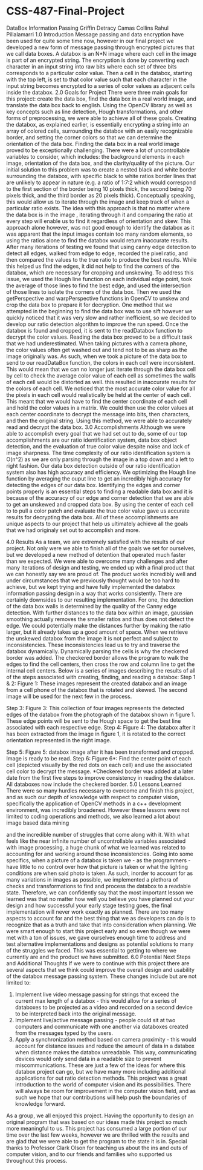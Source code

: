 # CSS-487-Final-Project
DataBox Information Passing
Griffin Detracy Camas Collins Rahul Pillalamarri
1.0 Introduction
Message passing and data encryption have been used for quite some time now, however in our final project we developed a new form of message passing through encrypted pictures that we call data boxes. A databox is an N*N image where each cell in the image is part of an encrypted string. The encryption is done by converting each character in an input string into raw bits where each set of three bits corresponds to a particular color value. Then a cell in the databox, starting with the top left, is set to that color value such that each character in the input string becomes encrypted to a series of color values as adjacent cells inside the databox.
2.0 Goals for Project
There were three main goals for this project: create the data box, find the data box in a real world image, and translate the data box back to english. Using the OpenCV library as well as key concepts such as line detection, Hough transformations, and other forms of preprocessing, we were able to achieve all of these goals.
Creating the databox, as explained earlier, is essentially encrypting a string into an array of colored cells, surrounding the databox with an easily recognizable border, and setting the corner colors so that we can determine the orientation of the data box.
Finding the data box in a real world image proved to be exceptionally challenging. There were a lot of uncontrollable variables to consider, which includes: the background elements in each image, orientation of the data box, and the clarity/quality of the picture. Our initial solution to this problem was to create a nested black and white border surrounding the databox, with specific black to white ratios border lines that are unlikely to appear in nature (e.g. a ratio of 1:7:2 which would correspond to the first section of the border being 10 pixels thick, the second being 70 pixels thick, and the third border as 20 pixels thick). Conceptually speaking, this would allow us to iterate through the image and keep track of when a particular ratio exists. The idea with this approach is that no matter where the data box is in the image , iterating through it and comparing the ratio at every step will enable us to find it regardless of orientation and skew.
This approach alone however, was not good enough to identify the databox as it was apparent that the input images contain too many random elements, so using the ratios alone to find the databox would return inaccurate results. After many iterations of testing we found that using canny edge detection to detect all edges, walked from edge to edge, recorded the pixel ratio, and
 then compared the values to the true ratio to produce the best results. While this helped us find the edges, it did not help to find the corners of the databox, which are necessary for cropping and unskewing. To address this issue, we used the Hough line function on each individual edge point, took the average of those lines to find the best edge, and used the intersection of those lines to isolate the corners of the data box. Then we used the getPerspective and warpPerspective functions in OpenCV to unskew and crop the data box to prepare it for decryption.
One method that we attempted in the beginning to find the data box was to use sift however we quickly noticed that it was very slow and rather inefficient, so we decided to develop our ratio detection algorithm to improve the run speed.
Once the databox is found and cropped, it is sent to the readDatabox function to decrypt the color values. Reading the data box proved to be a difficult task that we had underestimated. When taking pictures with a camera phone, the color values often get washed out and tend not to be as sharp as the image originally was. As such, when we took a picture of the data box to send to our readDataBox function, the colors in each cell were inconsistent. This would mean that we can no longer just iterate through the data box cell by cell to check the average color value of each cell as sometimes the walls of each cell would be distorted as well. this resulted in inaccurate results for the colors of each cell. We noticed that the most accurate color value for all the pixels in each cell would realistically be held at the center of each cell. This meant that we would have to find the center coordinate of each cell and hold the color values in a matrix. We could then use the color values at each center coordinate to decrypt the message into bits, then characters, and then the original string. Using this method, we were able to accurately read and decrypt the data box.
3.0 Accomplishments
Although we were able to accomplish every goal that we had set out to do, some of our top accomplishments are our ratio identification system, data box object detection, and the evaluation of true color value despite noise and lack of image sharpness. The time complexity of our ratio identification system is O(n^2) as we are only parsing through the image in a top down and a left to right fashion. Our data box detection outside of our ratio identification system also has high accuracy and efficiency. We optimizing the Hough line function by averaging the ouput line to get an incredibly high accuracy for detecting the edges of our data box. Identifying the edges and corner points properly is an essential steps to finding a readable data box and it is because of the accuracy of our edge and corner detection that we are able to get an unskewed and cropped data box. By using the center of each cell to to pull a color patch and evaluate the true color value gave us accurate results for decrypting the data box. All of these accomplishments are unique aspects to our project that help us ultimately achieve all the goals that we had originaly set out to accomplish and more.

 4.0 Results
As a team, we are extremely satisfied with the results of our project. Not only were we able to finish all of the goals we set for ourselves, but we developed a new method of detention that operated much faster than we expected. We were able to overcome many challenges and after many iterations of design and testing, we ended up with a final product that we can honestly say we are proud of. The product works incredibly well and under circumstances that we previously thought would be too hard to achieve, but we kept trying and have fully implemented the databox information passing design in a way that works consistently.
There are certainly downsides to our resulting implementation. For one, the detection of the data box walls is determined by the quality of the Canny edge detection. With further distances to the data box within an image, gaussian smoothing actually removes the smaller ratios and thus does not detect the edge. We could potentially make the distances further by making the ratio larger, but it already takes up a good amount of space. When we retrieve the unskewed databox from the image it is not perfect and subject to inconsistencies. These inconsistencies lead us to try and traverse the databox dynamically. Dynamically parsing the cells is why the checkered border was added. The checkered border allows the program to walk the edges to find the cell centers, then cross the row and column line to get the internal cell centers.
Below is a series of images describing the results of all of the steps associated with creating, finding, and reading a databox:
Step 1 & 2:
Figure 1: These images represent the created databox and an image from a cell phone of the databox that is rotated and skewed. The second image will be used for the next few in the process.
  
 Step 3:
 Figure 3: This collection of four images represents the detected edges of the databox from the photograph of the databox shown in figure 1. These edge points will be sent to the Hough space to get the best line associated with each respective edge.
Step 4:
Figure 4: The databox after it has been extracted from the image in figure 1, it is rotated to the correct orientation represented in the right image.
  
 Step 5:
 Figure 5: databox image after it has been transformed and cropped. Image is ready
to be read.
Step 6:
Figure 6*: Find the center point of each cell (depicted visually by the red dots on each cell) and use the associated cell color to decrypt the message.
*Checkered border was added at a later date from the first five steps to improve consistency in reading the databox. All databoxes now include the checkered border.
5.0 Lessons Learned
There were so many hurdles necessary to overcome and finish this project, and as such our depth of knowledge with respect to computer vision, specifically the application of OpenCV methods in a c++ development environment, was incredibly broadened. However these lessons were not limited to coding operations and methods, we also learned a lot about image based data mining
  
 and the incredible number of struggles that come along with it. With what feels like the near infinite number of uncontrollable variables associated with image processing, a huge chunk of what we learned was related to accounting for and working around those inconsistencies.
Going into some specifics, when a picture of a databox is taken we - as the programmers - have little to no control over how that picture is taken or what the lighting conditions are when said photo is taken. As such, inorder to account for as many variations in images as possible, we implemented a plethora of checks and transformations to find and process the databox to a readable state.
Therefore, we can confidently say that the most important lesson we learned was that no matter how well you believe you have planned out your design and how successful your early stage testing goes, the final implementation will never work exactly as planned. There are too many aspects to account for and the best thing that we as developers can do is to recognize that as a truth and take that into consideration when planning. We were smart enough to start this project early and so even though we were met with a ton of issues, we gave ourselves enough time to address and test alternative implementations and designs as potential solutions to many of the struggles we faced. This was essential to getting to where we currently are and the product we have submitted.
6.0 Potential Next Steps and Additional Thoughts
If we were to continue with this project there are several aspects that we think could improve the overall design and usability of the databox message passing system. These changes include but are not limited to:
1. Implement live video message passing for strings that exceed the current max length of a databox - this would allow for a series of databoxes to be projected as a video and recorded on a second device to be interpreted back into the original message.
2. Implement live/active message passing - people could sit at two computers and communicate with one another via databoxes created from the messages typed by the users.
3. Apply a synchronization method based on camera proximity - this would account for distance issues and reduce the amount of data in a databox when distance makes the databox unreadable. This way, communicating devices would only send data in a readable size to prevent miscommunications.
These are just a few of the ideas for where this databox project can go, but we have many more including additional applications for out ratio detection methods. This project was a great introduction to the world of computer vision and its possibilities. There will always be room for improvement in the computer vision field, and as such we hope that our contributions will help push the boundaries of knowledge forward.

As a group, we all enjoyed this project. Having the opportunity to design an original program that was based on our ideas made this project so much more meaningful to us. This project has consumed a large portion of our time over the last few weeks, however we are thrilled with the results and are glad that we were able to get the program to the state it is in. Special thanks to Professor Clark Olson for teaching us about the ins and outs of computer vision, and to our friends and families who supported us throughout this process.
